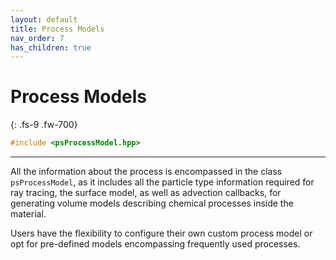 ```yaml
---
layout: default
title: Process Models
nav_order: 7
has_children: true
---
```


# Process Models
{: .fs-9 .fw-700}


```c++
#include <psProcessModel.hpp>
```
---

All the information about the process is encompassed in the class `psProcessModel`, as it includes all the particle type information required for ray tracing, the surface model, as well as advection callbacks, for generating volume models describing chemical processes inside the material.

Users have the flexibility to configure their own custom process model or opt for pre-defined models encompassing frequently used processes.